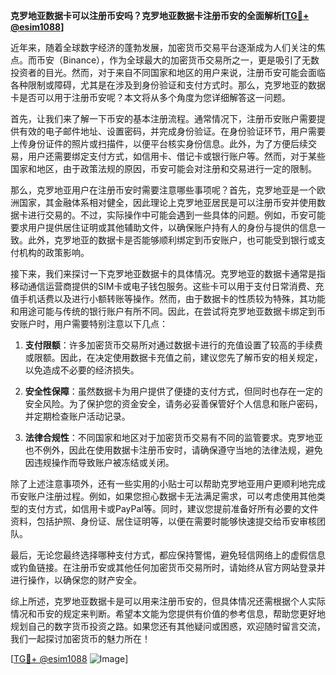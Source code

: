 **克罗地亚数据卡可以注册币安吗？克罗地亚数据卡注册币安的全面解析[[TG💪+ @esim1088](https://t.me/s/esim1088)]**

近年来，随着全球数字经济的蓬勃发展，加密货币交易平台逐渐成为人们关注的焦点。而币安（Binance），作为全球最大的加密货币交易所之一，更是吸引了无数投资者的目光。然而，对于来自不同国家和地区的用户来说，注册币安可能会面临各种限制或障碍，尤其是在涉及到身份验证和支付方式时。那么，克罗地亚的数据卡是否可以用于注册币安呢？本文将从多个角度为您详细解答这一问题。

首先，让我们来了解一下币安的基本注册流程。通常情况下，注册币安账户需要提供有效的电子邮件地址、设置密码，并完成身份验证。在身份验证环节，用户需要上传身份证件的照片或扫描件，以便平台核实身份信息。此外，为了方便后续交易，用户还需要绑定支付方式，如信用卡、借记卡或银行账户等。然而，对于某些国家和地区，由于政策法规的原因，币安可能会对注册和交易进行一定的限制。

那么，克罗地亚用户在注册币安时需要注意哪些事项呢？首先，克罗地亚是一个欧洲国家，其金融体系相对健全，因此理论上克罗地亚居民是可以注册币安并使用数据卡进行交易的。不过，实际操作中可能会遇到一些具体的问题。例如，币安可能要求用户提供居住证明或其他辅助文件，以确保账户持有人的身份与提供的信息一致。此外，克罗地亚的数据卡是否能够顺利绑定到币安账户，也可能受到银行或支付机构的政策影响。

接下来，我们来探讨一下克罗地亚数据卡的具体情况。克罗地亚的数据卡通常是指移动通信运营商提供的SIM卡或电子钱包服务。这些卡可以用于支付日常消费、充值手机话费以及进行小额转账等操作。然而，由于数据卡的性质较为特殊，其功能和用途可能与传统的银行账户有所不同。因此，在尝试将克罗地亚数据卡绑定到币安账户时，用户需要特别注意以下几点：

1. **支付限额**：许多加密货币交易所对通过数据卡进行的充值设置了较高的手续费或限额。因此，在决定使用数据卡充值之前，建议您先了解币安的相关规定，以免造成不必要的经济损失。
   
2. **安全性保障**：虽然数据卡为用户提供了便捷的支付方式，但同时也存在一定的安全风险。为了保护您的资金安全，请务必妥善保管好个人信息和账户密码，并定期检查账户活动记录。

3. **法律合规性**：不同国家和地区对于加密货币交易有不同的监管要求。克罗地亚也不例外，因此在使用数据卡注册币安时，请确保遵守当地的法律法规，避免因违规操作而导致账户被冻结或关闭。

除了上述注意事项外，还有一些实用的小贴士可以帮助克罗地亚用户更顺利地完成币安账户注册过程。例如，如果您担心数据卡无法满足需求，可以考虑使用其他类型的支付方式，如信用卡或PayPal等。同时，建议您提前准备好所有必要的文件资料，包括护照、身份证、居住证明等，以便在需要时能够快速提交给币安审核团队。

最后，无论您最终选择哪种支付方式，都应保持警惕，避免轻信网络上的虚假信息或钓鱼链接。在注册币安或其他任何加密货币交易所时，请始终从官方网站登录并进行操作，以确保您的财产安全。

综上所述，克罗地亚数据卡是可以用来注册币安的，但具体情况还需根据个人实际情况和币安的规定来判断。希望本文能为您提供有价值的参考信息，帮助您更好地规划自己的数字货币投资之路。如果您还有其他疑问或困惑，欢迎随时留言交流，我们一起探讨加密货币的魅力所在！

[[TG💪+ @esim1088](https://t.me/s/esim1088) ![Image](https://i.postimg.cc/4NQfJmqS/Snipaste-2025-05-13-00-14-12.png)]